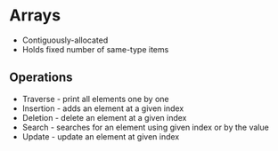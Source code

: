 # Arrays
* Contiguously-allocated
* Holds fixed number of same-type items

## Operations

* Traverse - print all elements one by one
* Insertion - adds an element at a given index
* Deletion - delete an element at a given index
* Search - searches for an element using given index or by the value
* Update - update an element at given index
